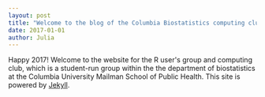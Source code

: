 ```yaml
---
layout: post
title: "Welcome to the blog of the Columbia Biostatistics computing club!"
date: 2017-01-01
author: Julia
---
```


Happy 2017! Welcome to the website for the R user's group and computing club, which is a student-run group 
within the the department of biostatistics 
at the Columbia University Mailman School of Public Health. This site is powered by [Jekyll](http://jekyllrb.com).
